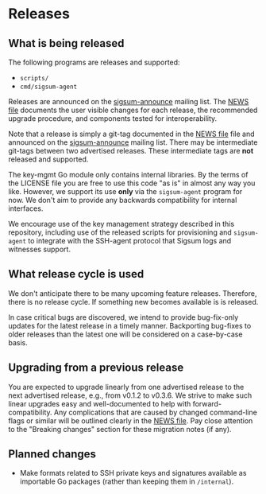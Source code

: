 # Releases

## What is being released

The following programs are releases and supported:

  - `scripts/`
  - `cmd/sigsum-agent`

Releases are announced on the [sigsum-announce][] mailing list. The
[NEWS file][] documents the user visible changes for each
release, the recommended upgrade procedure, and components tested for
interoperability.

Note that a release is simply a git-tag documented in the [NEWS
file][] file and announced on the [sigsum-announce][] mailing list.
There may be intermediate git-tags between two advertised releases.
These intermediate tags are **not** released and supported.

The key-mgmt Go module only contains internal libraries.  By the terms of the
LICENSE file you are free to use this code "as is" in almost any way you like.
However, we support its use **only** via the `sigsum-agent` program for now.
We don't aim to provide any backwards compatibility for internal interfaces.

We encourage use of the key management strategy described in this repository,
including use of the released scripts for provisioning and `sigsum-agent` to
integrate with the SSH-agent protocol that Sigsum logs and witnesses support.

[NEWS file]: ./NEWS
[sigsum-announce]: https://lists.sigsum.org/mailman3/postorius/lists/sigsum-announce.lists.sigsum.org/

## What release cycle is used

We don't anticipate there to be many upcoming feature releases.  Therefore,
there is no release cycle.  If something new becomes available is is released.

In case critical bugs are discovered, we intend to provide bug-fix-only updates
for the latest release in a timely manner.  Backporting bug-fixes to older
releases than the latest one will be considered on a case-by-case basis.

## Upgrading from a previous release

You are expected to upgrade linearly from one advertised release to the next
advertised release, e.g., from v0.1.2 to v0.3.6.  We strive to make such linear
upgrades easy and well-documented to help with forward-compatibility.  Any
complications that are caused by changed command-line flags or similar will be
outlined clearly in the [NEWS file][].  Pay close attention to the
"Breaking changes" section for these migration notes (if any).

## Planned changes

  - Make formats related to SSH private keys and signatures available as
    importable Go packages (rather than keeping them in `/internal`).
